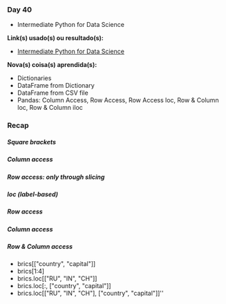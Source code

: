 ### Day 40 
 
 - Intermediate Python for Data Science

**Link(s) usado(s) ou resultado(s):** 
 
 - [Intermediate Python for Data Science](https://campus.datacamp.com/courses/intermediate-python-for-data-science/dictionaries-pandas?ex=14 "Intermediate Python for Data Science")
 
 **Nova(s) coisa(s) aprendida(s):**
- Dictionaries
- DataFrame from Dictionary
- DataFrame from CSV file
- Pandas: Column Access, Row Access, Row Access loc, Row & Column loc, Row & Column iloc
### Recap
##### Square brackets 
##### Column access 
##### Row access: only through slicing 
##### loc (label-based) 
##### Row access 
##### Column access 
##### Row & Column access
- brics[["country", "capital"]]
- brics[1:4]
- brics.loc[["RU", "IN", "CH"]]
- brics.loc[:, ["country", "capital"]]
- brics.loc[["RU", "IN", "CH"], ["country", "capital"]]''
